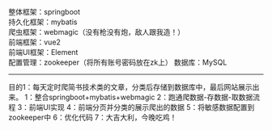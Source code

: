 整体框架：springboot  
持久化框架：mybatis  
爬虫框架：webmagic（没有枪没有炮，敌人跟我造！）  
前端框架：vue2  
前端UI框架：Element  
配置管理：zookeeper（将所有账号密码放在zk上）
数据库：MySQL

---

目的1：每天定时爬简书技术类的文章，分类后存储到数据库中，最后网站展示出来。
1：整合springboot+mybatis+webmagic
2：跑通爬数据-存数据-取数据流程
3：前端UI实现
4：前端分页并分类的展示爬出的数据
5：将敏感数据配置到zookeeper中
6：优化代码
7：大吉大利，今晚吃鸡！

